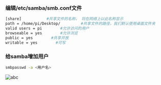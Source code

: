 ### 编辑/etc/samba/smb.conf文件
```bash
[share]           #共享文件的名称， 将在网络上以此名称显示
path = /home/pi/Desktop/         #共享文件的路径，我们默认使用桌面文件夹
valid users = pi        #允许访问的用户
browseable = yes        #允许浏览
public = yes        #共享开放
writable = yes        #可写
```

### 给samba增加用户
```bash
smbpasswd -a <用户名>
```
![abc](https://note.youdao.com/yws/api/personal/file/WEB9aa1c4fd389c3c4bcd0d0f10da68080c?method=download&shareKey=c06c89d9869cf7938a492ea45fc2afd6)
